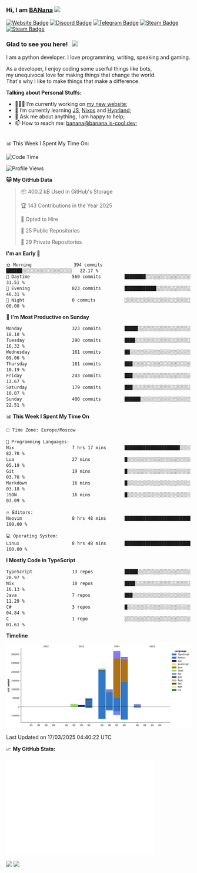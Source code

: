 ### Hi, I am <a href="https://banana.is-cool.dev" target="_blank">BANana</a> <img src="https://media.giphy.com/media/hvRJCLFzcasrR4ia7z/giphy.gif" width="25px">


[![Website Badge](https://img.shields.io/badge/Website-3b5998?style=for-the-badge&logo=google-chrome&logoColor=white)](https://banana.is-cool.dev)
[![Discord Badge](https://img.shields.io/badge/-Discord-424242?style=for-the-badge&logo=Discord&logoColor=white)](https://discord.gg/sQgHEERpqR)
[![Telegram Badge](https://img.shields.io/badge/-Telegram-0088cc?style=for-the-badge&logo=Telegram&logoColor=white)](https://t.me/BANanaD3V)
[![Steam Badge](https://img.shields.io/badge/-Steam-1b2838?style=for-the-badge&logo=Steam&logoColor=white)](https://steamcommunity.com/id/BANanaD3V/)
[![Steam Badge](https://img.shields.io/badge/-Reddit-ff6314?style=for-the-badge&logo=Reddit&logoColor=white)](https://www.reddit.com/user/BANanaD3V)

### Glad to see you here! &nbsp; ![](https://visitor-badge-reloaded.herokuapp.com/badge?page_id=BANanaD3V.BANanaD3V&style=for-the-badge)

I am a python developer. I love programming, writing, speaking and gaming.

As a developer, I enjoy coding some userful things like bots,
<br>my unequivocal love for making things that change the world. 
<br>That's why I like to make things that make a difference.
  

**Talking about Personal Stuffs:**

- 👨🏻‍💻 I’m currently working on [my new website](https://banana.is-cool.dev);
- 🚀 I’m currently learning [JS](https://js.org), [Nixos](https://nixos.org) and [Hyprland](https://hyprland.org);
- 💬 Ask me about anything, I am happy to help;
- 📫 How to reach me: banana@banana.is-cool.dev;

</br>
📊 This Week I Spent My Time On:

<!--START_SECTION:waka-->
![Code Time](http://img.shields.io/badge/Code%20Time-1%2C364%20hrs%2048%20mins-blue)

![Profile Views](http://img.shields.io/badge/Profile%20Views-33-blue)

**🐱 My GitHub Data** 

> 📦 400.2 kB Used in GitHub's Storage 
 > 
> 🏆 143 Contributions in the Year 2025
 > 
> 💼 Opted to Hire
 > 
> 📜 25 Public Repositories 
 > 
> 🔑 29 Private Repositories 
 > 
**I'm an Early 🐤** 

```text
🌞 Morning                394 commits         ██████░░░░░░░░░░░░░░░░░░░   22.17 % 
🌆 Daytime                560 commits         ████████░░░░░░░░░░░░░░░░░   31.51 % 
🌃 Evening                823 commits         ████████████░░░░░░░░░░░░░   46.31 % 
🌙 Night                  0 commits           ░░░░░░░░░░░░░░░░░░░░░░░░░   00.00 % 
```
📅 **I'm Most Productive on Sunday** 

```text
Monday                   323 commits         █████░░░░░░░░░░░░░░░░░░░░   18.18 % 
Tuesday                  290 commits         ████░░░░░░░░░░░░░░░░░░░░░   16.32 % 
Wednesday                161 commits         ██░░░░░░░░░░░░░░░░░░░░░░░   09.06 % 
Thursday                 181 commits         ███░░░░░░░░░░░░░░░░░░░░░░   10.19 % 
Friday                   243 commits         ███░░░░░░░░░░░░░░░░░░░░░░   13.67 % 
Saturday                 179 commits         ███░░░░░░░░░░░░░░░░░░░░░░   10.07 % 
Sunday                   400 commits         ██████░░░░░░░░░░░░░░░░░░░   22.51 % 
```


📊 **This Week I Spent My Time On** 

```text
🕑︎ Time Zone: Europe/Moscow

💬 Programming Languages: 
Nix                      7 hrs 17 mins       █████████████████████░░░░   82.70 % 
Lua                      27 mins             █░░░░░░░░░░░░░░░░░░░░░░░░   05.19 % 
Git                      19 mins             █░░░░░░░░░░░░░░░░░░░░░░░░   03.70 % 
Markdown                 16 mins             █░░░░░░░░░░░░░░░░░░░░░░░░   03.18 % 
JSON                     16 mins             █░░░░░░░░░░░░░░░░░░░░░░░░   03.09 % 

🔥 Editors: 
Neovim                   8 hrs 48 mins       █████████████████████████   100.00 % 

💻 Operating System: 
Linux                    8 hrs 48 mins       █████████████████████████   100.00 % 
```

**I Mostly Code in TypeScript** 

```text
TypeScript               13 repos            █████░░░░░░░░░░░░░░░░░░░░   20.97 % 
Nix                      10 repos            ████░░░░░░░░░░░░░░░░░░░░░   16.13 % 
Java                     7 repos             ███░░░░░░░░░░░░░░░░░░░░░░   11.29 % 
C#                       3 repos             █░░░░░░░░░░░░░░░░░░░░░░░░   04.84 % 
C                        1 repo              ░░░░░░░░░░░░░░░░░░░░░░░░░   01.61 % 
```



**Timeline**

![Lines of Code chart](https://raw.githubusercontent.com/BANanaD3V/BANanaD3V/master/assets/bar_graph.png)


 Last Updated on 17/03/2025 04:40:22 UTC
<!--END_SECTION:waka-->


📈 **My GitHub Stats:**

<img alt="" width="400" src="https://github.com/BANanaD3V/BANanaD3V/blob/master/metrics.plugin.isocalendar.fullyear.svg">

<p>
  <img height="180em" src="https://github-readme-stats.vercel.app/api?username=BANanaD3V&show_icons=true&hide_border=true&&count_private=true&include_all_commits=true&theme=dark"/>
  <img height="180em" src="https://github-readme-stats.vercel.app/api/top-langs/?username=BAnanaD3V&show_icons=true&hide_border=true&layout=compact&langs_count=10&theme=dark"/>
</p>




